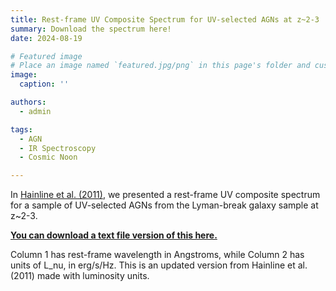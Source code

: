 ```yaml
---
title: Rest-frame UV Composite Spectrum for UV-selected AGNs at z~2-3
summary: Download the spectrum here!
date: 2024-08-19

# Featured image
# Place an image named `featured.jpg/png` in this page's folder and customize its options here.
image:
  caption: ''

authors:
  - admin

tags:
  - AGN
  - IR Spectroscopy
  - Cosmic Noon

---
```


In [Hainline et al. (2011)](http://adsabs.harvard.edu/abs/2011ApJ...733...31H), we presented a rest-frame UV composite spectrum for a 
sample of UV-selected AGNs from the Lyman-break galaxy sample at z~2-3.

[**You can download a text file version of this here.**](https://mips.as.arizona.edu/~khainline/hainline_uvagn.dat)

Column 1 has rest-frame wavelength in Angstroms, while Column 2 has units of L_nu, 
in erg/s/Hz. This is an updated version from Hainline et al. (2011) made with 
luminosity units.
